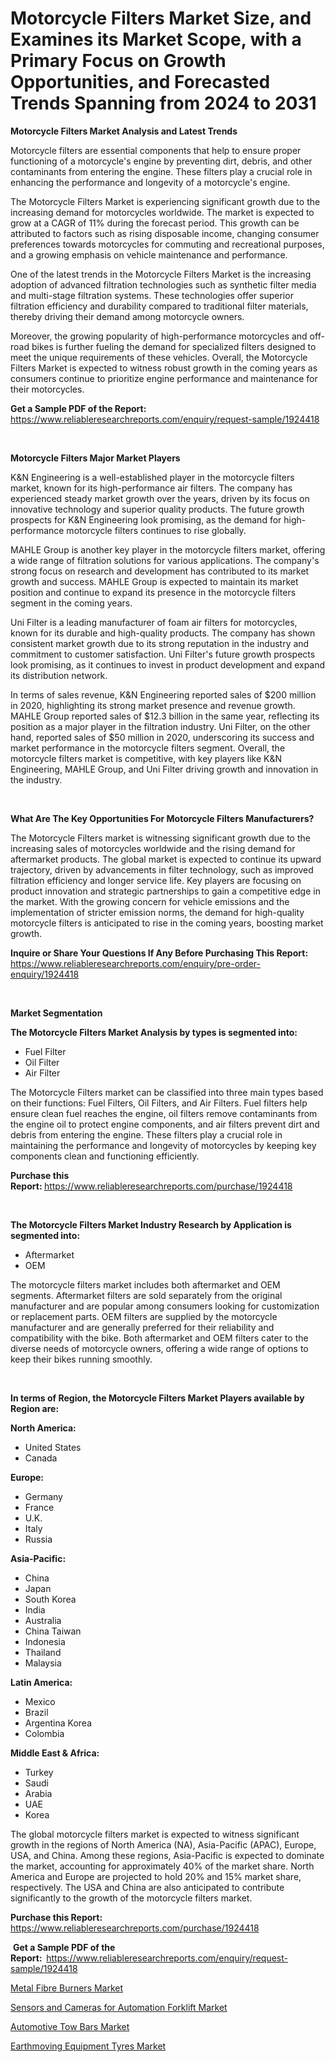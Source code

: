 <p><h1>Motorcycle Filters Market Size, and Examines its Market Scope, with a Primary Focus on Growth Opportunities, and Forecasted Trends Spanning from 2024 to 2031</h1></p><p><strong>Motorcycle Filters Market Analysis and Latest Trends</strong></p>
<p><p>Motorcycle filters are essential components that help to ensure proper functioning of a motorcycle's engine by preventing dirt, debris, and other contaminants from entering the engine. These filters play a crucial role in enhancing the performance and longevity of a motorcycle's engine.</p><p>The Motorcycle Filters Market is experiencing significant growth due to the increasing demand for motorcycles worldwide. The market is expected to grow at a CAGR of 11% during the forecast period. This growth can be attributed to factors such as rising disposable income, changing consumer preferences towards motorcycles for commuting and recreational purposes, and a growing emphasis on vehicle maintenance and performance.</p><p>One of the latest trends in the Motorcycle Filters Market is the increasing adoption of advanced filtration technologies such as synthetic filter media and multi-stage filtration systems. These technologies offer superior filtration efficiency and durability compared to traditional filter materials, thereby driving their demand among motorcycle owners.</p><p>Moreover, the growing popularity of high-performance motorcycles and off-road bikes is further fueling the demand for specialized filters designed to meet the unique requirements of these vehicles. Overall, the Motorcycle Filters Market is expected to witness robust growth in the coming years as consumers continue to prioritize engine performance and maintenance for their motorcycles.</p></p>
<p><strong>Get a Sample PDF of the Report:&nbsp;</strong> <a href="https://www.reliableresearchreports.com/enquiry/request-sample/1924418">https://www.reliableresearchreports.com/enquiry/request-sample/1924418</a></p>
<p>&nbsp;</p>
<p><strong>Motorcycle Filters Major Market Players</strong></p>
<p><p>K&N Engineering is a well-established player in the motorcycle filters market, known for its high-performance air filters. The company has experienced steady market growth over the years, driven by its focus on innovative technology and superior quality products. The future growth prospects for K&N Engineering look promising, as the demand for high-performance motorcycle filters continues to rise globally.</p><p>MAHLE Group is another key player in the motorcycle filters market, offering a wide range of filtration solutions for various applications. The company's strong focus on research and development has contributed to its market growth and success. MAHLE Group is expected to maintain its market position and continue to expand its presence in the motorcycle filters segment in the coming years.</p><p>Uni Filter is a leading manufacturer of foam air filters for motorcycles, known for its durable and high-quality products. The company has shown consistent market growth due to its strong reputation in the industry and commitment to customer satisfaction. Uni Filter's future growth prospects look promising, as it continues to invest in product development and expand its distribution network.</p><p>In terms of sales revenue, K&N Engineering reported sales of $200 million in 2020, highlighting its strong market presence and revenue growth. MAHLE Group reported sales of $12.3 billion in the same year, reflecting its position as a major player in the filtration industry. Uni Filter, on the other hand, reported sales of $50 million in 2020, underscoring its success and market performance in the motorcycle filters segment. Overall, the motorcycle filters market is competitive, with key players like K&N Engineering, MAHLE Group, and Uni Filter driving growth and innovation in the industry.</p></p>
<p>&nbsp;</p>
<p><strong>What Are The Key Opportunities For Motorcycle Filters Manufacturers?</strong></p>
<p><p>The Motorcycle Filters market is witnessing significant growth due to the increasing sales of motorcycles worldwide and the rising demand for aftermarket products. The global market is expected to continue its upward trajectory, driven by advancements in filter technology, such as improved filtration efficiency and longer service life. Key players are focusing on product innovation and strategic partnerships to gain a competitive edge in the market. With the growing concern for vehicle emissions and the implementation of stricter emission norms, the demand for high-quality motorcycle filters is anticipated to rise in the coming years, boosting market growth.</p></p>
<p><strong>Inquire or Share Your Questions If Any Before Purchasing This Report:</strong> <a href="https://www.reliableresearchreports.com/enquiry/pre-order-enquiry/1924418">https://www.reliableresearchreports.com/enquiry/pre-order-enquiry/1924418</a></p>
<p>&nbsp;</p>
<p><strong>Market Segmentation</strong></p>
<p><strong>The Motorcycle Filters Market Analysis by types is segmented into:</strong></p>
<p><ul><li>Fuel Filter</li><li>Oil Filter</li><li>Air Filter</li></ul></p>
<p><p>The Motorcycle Filters market can be classified into three main types based on their functions: Fuel Filters, Oil Filters, and Air Filters. Fuel filters help ensure clean fuel reaches the engine, oil filters remove contaminants from the engine oil to protect engine components, and air filters prevent dirt and debris from entering the engine. These filters play a crucial role in maintaining the performance and longevity of motorcycles by keeping key components clean and functioning efficiently.</p></p>
<p><strong>Purchase this Report:&nbsp;</strong><a href="https://www.reliableresearchreports.com/purchase/1924418">https://www.reliableresearchreports.com/purchase/1924418</a></p>
<p>&nbsp;</p>
<p><strong>The Motorcycle Filters Market Industry Research by Application is segmented into:</strong></p>
<p><ul><li>Aftermarket</li><li>OEM</li></ul></p>
<p><p>The motorcycle filters market includes both aftermarket and OEM segments. Aftermarket filters are sold separately from the original manufacturer and are popular among consumers looking for customization or replacement parts. OEM filters are supplied by the motorcycle manufacturer and are generally preferred for their reliability and compatibility with the bike. Both aftermarket and OEM filters cater to the diverse needs of motorcycle owners, offering a wide range of options to keep their bikes running smoothly.</p></p>
<p>&nbsp;</p>
<p><strong>In terms of Region, the Motorcycle Filters Market Players available by Region are:</strong></p>
<p>
    <p> <strong> North America: </strong>
        <ul>
            <li>United States</li>
            <li>Canada</li>
        </ul>
        </p> 
    <p> <strong> Europe: </strong>
        <ul>
            <li>Germany</li>
            <li>France</li>
            <li>U.K.</li>
            <li>Italy</li>
            <li>Russia</li>
        </ul>
        </p> 
    <p> <strong> Asia-Pacific: </strong>
        <ul>
            <li>China</li>
            <li>Japan</li>
            <li>South Korea</li>
            <li>India</li>
            <li>Australia</li>
            <li>China Taiwan</li>
            <li>Indonesia</li>
            <li>Thailand</li>
            <li>Malaysia</li>
        </ul>
        </p> 
    <p> <strong> Latin America: </strong>
        <ul>
            <li>Mexico</li>
            <li>Brazil</li>
            <li>Argentina Korea</li>
            <li>Colombia</li>
        </ul>
        </p> 
    <p> <strong> Middle East & Africa: </strong>
        <ul>
            <li>Turkey</li>
            <li>Saudi</li>
            <li>Arabia</li>
            <li>UAE</li>
            <li>Korea</li>
        </ul>
    </p>
    </p>
<p><p>The global motorcycle filters market is expected to witness significant growth in the regions of North America (NA), Asia-Pacific (APAC), Europe, USA, and China. Among these regions, Asia-Pacific is expected to dominate the market, accounting for approximately 40% of the market share. North America and Europe are projected to hold 20% and 15% market share, respectively. The USA and China are also anticipated to contribute significantly to the growth of the motorcycle filters market.</p></p>
<p><strong>Purchase this Report: </strong><a href="https://www.reliableresearchreports.com/purchase/1924418">https://www.reliableresearchreports.com/purchase/1924418</a></p>
<p>&nbsp;<strong>Get a Sample PDF of the Report:&nbsp;&nbsp;</strong><a href="https://www.reliableresearchreports.com/enquiry/request-sample/1924418">https://www.reliableresearchreports.com/enquiry/request-sample/1924418</a></p>
<p><strong></strong></p>
<p><p><a href="https://faithful-glue-af3.notion.site/Metal-Fibre-Burners-Market-Size-Growing-and-Forecasted-for-period-from-2024-2031-and-provides-comp-2c4a85fa82204d4d8e8c44ca65b31c83">Metal Fibre Burners Market</a></p><p><a href="https://view.publitas.com/reportprime-1/sensors-and-cameras-for-automation-forklift-market-offers-provide-insightful-data-for-the-time-period-from-2023-to-2030-and-also-provide-analysis-based-on-application-type-and-region/">Sensors and Cameras for Automation Forklift Market</a></p><p><a href="https://github.com/juniordelafrance/Market-Research-Report-List-2/blob/main/automotive-tow-bars-market.md">Automotive Tow Bars Market</a></p><p><a href="https://github.com/jaidynmorantestelletmjzya/Market-Research-Report-List-1/blob/main/earthmoving-equipment-tyres-market.md">Earthmoving Equipment Tyres Market</a></p></p>